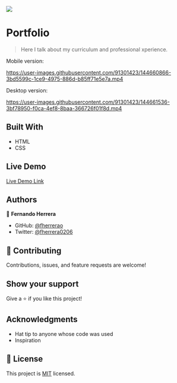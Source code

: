 ![](https://img.shields.io/badge/Microverse-blueviolet)

# Portfolio

> Here I talk about my curriculum and professional xperience.

Mobile version:

https://user-images.githubusercontent.com/91301423/144660866-3bd5599c-1ce9-4975-886d-b85ff71e5e7a.mp4

Desktop version:

https://user-images.githubusercontent.com/91301423/144661536-3bf78950-f0ca-4ef8-8baa-366726f01f8d.mp4


## Built With

- HTML
- CSS

## Live Demo

[Live Demo Link](https://fherrerao.github.io/Portfolio/)

## Authors

👤 **Fernando Herrera**

- GitHub: [@fherrerao](https://github.com/fherrerao)
- Twitter: [@fherrera0206](https://twitter.com/fherrera0206)


## 🤝 Contributing

Contributions, issues, and feature requests are welcome!


## Show your support

Give a ⭐️ if you like this project!

## Acknowledgments

- Hat tip to anyone whose code was used
- Inspiration

## 📝 License

This project is [MIT](./MIT.md) licensed.
